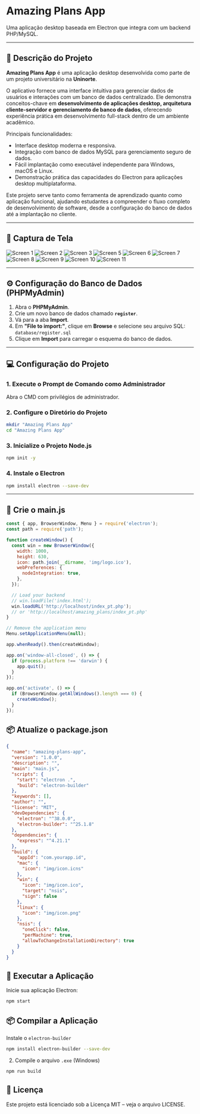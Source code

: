 # Amazing Plans App

Uma aplicação desktop baseada em Electron que integra com um backend PHP/MySQL.

---

## 📄 Descrição do Projeto

**Amazing Plans App** é uma aplicação desktop desenvolvida como parte de um projeto universitário na **Uninorte**.

O aplicativo fornece uma interface intuitiva para gerenciar dados de usuários e interações com um banco de dados centralizado. Ele demonstra conceitos-chave em **desenvolvimento de aplicações desktop, arquitetura cliente-servidor e gerenciamento de banco de dados**, oferecendo experiência prática em desenvolvimento full-stack dentro de um ambiente acadêmico.

Principais funcionalidades:
- Interface desktop moderna e responsiva.
- Integração com banco de dados MySQL para gerenciamento seguro de dados.
- Fácil implantação como executável independente para Windows, macOS e Linux.
- Demonstração prática das capacidades do Electron para aplicações desktop multiplataforma.

Este projeto serve tanto como ferramenta de aprendizado quanto como aplicação funcional, ajudando estudantes a compreender o fluxo completo de desenvolvimento de software, desde a configuração do banco de dados até a implantação no cliente.

---

## 📸 Captura de Tela

![Screen 1](screenshot/ap1.png)
![Screen 2](screenshot/ap2.png)
![Screen 3](screenshot/ap3.png)
![Screen 5](screenshot/ap5.png)
![Screen 6](screenshot/ap6.png)
![Screen 7](screenshot/ap7.png)
![Screen 8](screenshot/ap8.png)
![Screen 9](screenshot/ap9.png)
![Screen 10](screenshot/ap10.png)
![Screen 11](screenshot/ap11.png)

---

## ⚙️ Configuração do Banco de Dados (PHPMyAdmin)

1. Abra o **PHPMyAdmin**.
2. Crie um novo banco de dados chamado **`register`**.
3. Vá para a aba **Import**.
4. Em **"File to import:"**, clique em **Browse** e selecione seu arquivo SQL: `database/register.sql`
5. Clique em **Import** para carregar o esquema do banco de dados.

---

## 💻 Configuração do Projeto

### 1. Execute o Prompt de Comando como Administrador
Abra o CMD com privilégios de administrador.

### 2. Configure o Diretório do Projeto
```bash
mkdir "Amazing Plans App"
cd "Amazing Plans App"
```

### 3. Inicialize o Projeto Node.js
```bash
npm init -y
```

### 4. Instale o Electron
```bash
npm install electron --save-dev
```

---

## 📝 Crie o main.js
```javascript
const { app, BrowserWindow, Menu } = require('electron');
const path = require('path');

function createWindow() {
  const win = new BrowserWindow({
    width: 1000,
    height: 630,
    icon: path.join(__dirname, 'img/logo.ico'),
    webPreferences: {
      nodeIntegration: true,
    },
  });

  // Load your backend
  // win.loadFile('index.html');
  win.loadURL('http://localhost/index_pt.php'); 
  // or 'http://localhost/amazing_plans/index_pt.php'
}

// Remove the application menu
Menu.setApplicationMenu(null);

app.whenReady().then(createWindow);

app.on('window-all-closed', () => {
  if (process.platform !== 'darwin') {
    app.quit();
  }
});

app.on('activate', () => {
  if (BrowserWindow.getAllWindows().length === 0) {
    createWindow();
  }
});
```

## 📦 Atualize o package.json
```json
{
  "name": "amazing-plans-app",
  "version": "1.0.0",
  "description": "",
  "main": "main.js",
  "scripts": {
    "start": "electron .",
    "build": "electron-builder"
  },
  "keywords": [],
  "author": "",
  "license": "MIT",
  "devDependencies": {
    "electron": "^38.0.0",
    "electron-builder": "^25.1.8"
  },
  "dependencies": {
    "express": "^4.21.1"
  },
  "build": {
    "appId": "com.yourapp.id",
    "mac": {
      "icon": "img/icon.icns"
    },
    "win": {
      "icon": "img/icon.ico",
      "target": "nsis",
      "sign": false
    },
    "linux": {
      "icon": "img/icon.png"
    },
    "nsis": {
      "oneClick": false,
      "perMachine": true,
      "allowToChangeInstallationDirectory": true
    }
  }
}
```

## 🚀 Executar a Aplicação
Inicie sua aplicação Electron:
```bash
npm start
```

## 📦 Compilar a Aplicação
Instale o `electron-builder`
```bash
npm install electron-builder --save-dev
```

2. Compile o arquivo `.exe` (Windows)
```bash
npm run build
```

## 📜 Licença
Este projeto está licenciado sob a Licença MIT – veja o arquivo LICENSE.